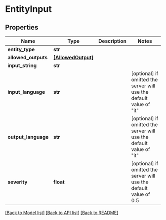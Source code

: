 # EntityInput


## Properties
Name | Type | Description | Notes
------------ | ------------- | ------------- | -------------
**entity_type** | **str** |  | 
**allowed_outputs** | [**[AllowedOutput]**](AllowedOutput.md) |  | 
**input_string** | **str** |  | 
**input_language** | **str** |  | [optional]  if omitted the server will use the default value of "it"
**output_language** | **str** |  | [optional]  if omitted the server will use the default value of "it"
**severity** | **float** |  | [optional]  if omitted the server will use the default value of 0.5

[[Back to Model list]](../README.md#documentation-for-models) [[Back to API list]](../README.md#documentation-for-api-endpoints) [[Back to README]](../README.md)


